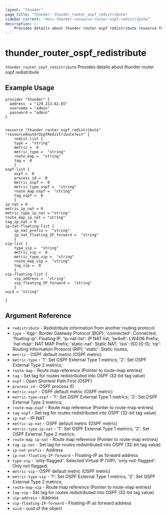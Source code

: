```yaml
---
layout: "thunder"
page_title: "thunder: thunder_router_ospf_redistribute"
sidebar_current: "docs-thunder-resource-router-ospf-redistribute"
description: |-
    Provides details about thunder router ospf redistribute resource for A10
---
```


# thunder\_router\_ospf\_redistribute

`thunder_router_ospf_redistribute` Provides details about thunder router ospf redistribute
## Example Usage


```hcl
provider "thunder" {
  address  = "129.213.82.65"
  username = "admin"
  password = "admin"
}


resource "thunder_router_ospf_redistribute" "resourceRouterOspfRedistributeTest" {
	redist-list {   
	type =  "string" 
	metric =  0 
	metric_type =  "string" 
	route_map =  "string" 
	tag =  0 
	}
ospf-list {   
	ospf =  0 
	process_id =  0 
	metric_ospf =  0 
	metric_type_ospf =  "string" 
	route_map_ospf =  "string" 
	tag_ospf =  0 
	}
ip_nat = 0
metric_ip_nat = 0
metric_type_ip_nat = "string"
route_map_ip_nat = "string"
tag_ip_nat = 0
ip-nat-floating-list {   
	ip_nat_prefix =  "string" 
	ip_nat_floating_IP_forward =  "string" 
	}
vip-list {   
	type_vip =  "string" 
	metric_vip =  0 
	metric_type_vip =  "string" 
	route_map_vip =  "string" 
	tag_vip =  0 
	}
vip-floating-list {   
	vip_address =  "string" 
	vip_floating_IP_forward =  "string" 
	}
uuid = "string"
 
}

```

## Argument Reference

* `redistribute` - Redistribute information from another routing protocol
* `type` - 'bgp': Border Gateway Protocol (BGP); 'connected': Connected; 'floating-ip': Floating IP; 'ip-nat-list': IP NAT list; 'lw4o6': LW4O6 Prefix; 'nat-map': NAT MAP Prefix; 'static-nat': Static NAT; 'isis': ISO IS-IS; 'rip': Routing Information Protocol (RIP); 'static': Static routes;
* `metric` - OSPF default metric (OSPF metric)
* `metric-type` - '1': Set OSPF External Type 1 metrics; '2': Set OSPF External Type 2 metrics;
* `route-map` - Route map reference (Pointer to route-map entries)
* `tag` - Set tag for routes redistributed into OSPF (32-bit tag value)
* `ospf` - Open Shortest Path First (OSPF)
* `process-id` - OSPF process ID
* `metric-ospf` - OSPF default metric (OSPF metric)
* `metric-type-ospf` - '1': Set OSPF External Type 1 metrics; '2': Set OSPF External Type 2 metrics;
* `route-map-ospf` - Route map reference (Pointer to route-map entries)
* `tag-ospf` - Set tag for routes redistributed into OSPF (32-bit tag value)
* `ip-nat` - IP-NAT
* `metric-ip-nat` - OSPF default metric (OSPF metric)
* `metric-type-ip-nat` - '1': Set OSPF External Type 1 metrics; '2': Set OSPF External Type 2 metrics;
* `route-map-ip-nat` - Route map reference (Pointer to route-map entries)
* `tag-ip-nat` - Set tag for routes redistributed into OSPF (32-bit tag value)
* `ip-nat-prefix` - Address
* `ip-nat-floating-IP-forward` - Floating-IP as forward address
* `type-vip` - 'only-flagged': Selected Virtual IP (VIP); 'only-not-flagged': Only not flagged;
* `metric-vip` - OSPF default metric (OSPF metric)
* `metric-type-vip` - '1': Set OSPF External Type 1 metrics; '2': Set OSPF External Type 2 metrics;
* `route-map-vip` - Route map reference (Pointer to route-map entries)
* `tag-vip` - Set tag for routes redistributed into OSPF (32-bit tag value)
* `vip-address` - Address
* `vip-floating-IP-forward` - Floating-IP as forward address
* `uuid` - uuid of the object

